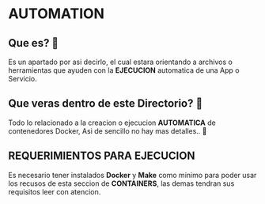 # AUTOMATION
## Que es? 🤨

Es un apartado por asi decirlo, el cual estara orientando a archivos o herramientas que 
ayuden con la **EJECUCION** automatica de una App o Servicio.

## Que veras dentro de este Directorio? 🤔

Todo lo relacionado a la creacion o ejecucion **AUTOMATICA** de contenedores Docker, Asi de sencillo no hay mas detalles.. 🤣

## REQUERIMIENTOS PARA EJECUCION

Es necesario tener instalados **Docker** y **Make** como minimo para poder 
usar los recusos de esta seccion de **CONTAINERS**, las demas tendran sus 
requisitos leer con atencion.
